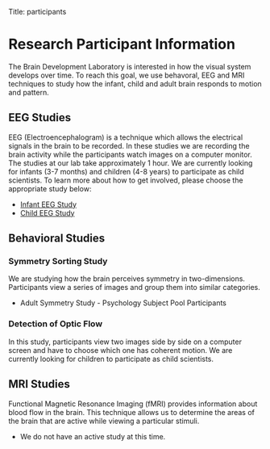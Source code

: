 Title: participants

# Research Participant Information
The Brain Development Laboratory is interested in how the visual system develops over time. To reach this goal, we use behavoral, EEG and MRI techniques to study how the infant, child and adult brain responds to  motion and pattern. 

## EEG Studies
EEG (Electroencephalogram) is a technique which allows the electrical signals in the brain to be recorded. In these studies we are recording the brain activity while the participants watch images on a computer monitor. The studies at our lab take approximately 1 hour. We are currently looking for infants (3-7 months) and children (4-8 years) to participate as child scientists. To learn more about how to get involved, please choose the appropriate study below:

- [Infant EEG Study](../images/37946-2014-08-26-recruiting-infant-flyer.jpg)
- [Child EEG Study](../images/37946-2014-08-26-recruiting-child-flyer.jpg)

## Behavioral Studies
### Symmetry Sorting Study  
We are studying how the brain perceives symmetry in two-dimensions. Participants view a series of images and group them into similar categories.
   
- Adult Symmetry Study - Psychology Subject Pool Participants

### Detection of Optic Flow
In this study, participants view two images side by side on a computer screen and have to choose which one has coherent motion. We are currently looking for children to participate as child scientists.



## MRI Studies
Functional Magnetic Resonance Imaging (fMRI) provides information about blood flow in the brain. This technique allows us to determine the areas of the brain that are active while viewing a particular stimuli.  

- We do not have an active study at this time. 

 



